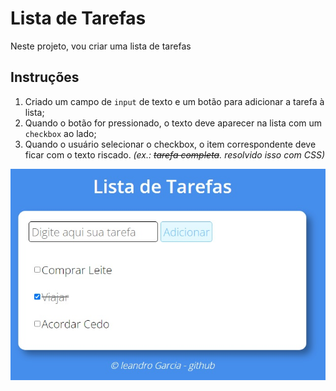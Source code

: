 # Lista de Tarefas

Neste projeto, vou criar uma lista de tarefas

## Instruções

1. Criado um campo de `input` de texto e um botão para adicionar a tarefa à lista;
2. Quando o botão for pressionado, o texto deve aparecer na lista com um `checkbox` ao lado;
3. Quando o usuário selecionar o checkbox, o item correspondente deve ficar com o texto riscado. _(ex.: ~~tarefa completa~~. resolvido isso com CSS)_


![Exemplo da lista:](assets/list-task.jpg)